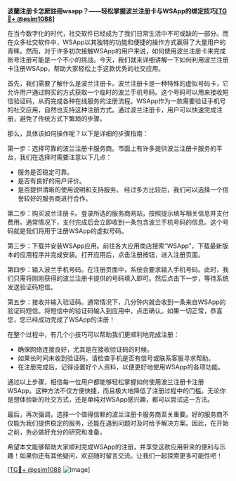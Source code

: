 **波蘭注册卡怎麽註冊wsapp？——轻松掌握波兰注册卡与WSApp的绑定技巧[[TG💪+ @esim1088](https://t.me/s/esim1088)]**

在当今数字化的时代，社交软件已经成为了我们日常生活中不可或缺的一部分。而在众多社交软件中，WSApp以其独特的功能和便捷的操作方式赢得了大量用户的青睐。然而，对于许多初次接触WSApp的用户来说，如何使用波兰注册卡来完成账号注册可能是一个不小的挑战。今天，我们就来详细讲解一下如何利用波兰注册卡注册WSApp，帮助大家轻松上手这款优秀的社交应用。

首先，我们需要了解什么是波兰注册卡。波兰注册卡是一种特殊的虚拟号码卡，它允许用户通过购买的方式获取一个临时的波兰手机号码。这个号码可以用来接收短信验证码，从而完成各种在线服务的注册流程。WSApp作为一款需要验证手机号的社交应用，自然也支持这种注册方式。通过波兰注册卡，用户可以快速完成注册，避免了传统方式下繁琐的步骤。

那么，具体该如何操作呢？以下是详细的步骤指南：

第一步：选择可靠的波兰注册卡服务商。市面上有许多提供波兰注册卡服务的平台，我们在选择时需要注意以下几点：
- 服务是否稳定可靠。
- 是否有良好的用户评价。
- 是否提供清晰的使用说明和支持服务。
经过多方比较后，我们可以选择一个信誉较好的服务商进行合作。

第二步：购买波兰注册卡。登录所选的服务商网站，按照提示填写相关信息并支付费用。通常情况下，支付完成后会立即收到一条包含波兰手机号码的信息。这个号码就是我们将用于注册WSApp的虚拟号码。

第三步：下载并安装WSApp应用。前往各大应用商店搜索“WSApp”，下载最新版本的应用程序并完成安装。打开应用后，点击注册按钮，进入注册页面。

第四步：输入波兰手机号码。在注册页面中，系统会要求输入手机号码。此时，我们只需将刚刚获得的波兰注册卡提供的号码填入即可。然后点击下一步，等待系统发送验证码短信。

第五步：接收并输入验证码。通常情况下，几分钟内就会收到一条来自WSApp的验证码短信。将短信中的验证码输入到应用中，点击确认。如果一切正常，恭喜您，您已经成功完成了WSApp的注册！

在整个过程中，有几个小技巧可以帮助我们更顺利地完成注册：
- 确保网络连接良好，尤其是在接收验证码的时候。
- 如果长时间未收到验证码，请检查手机是否有信号或联系客服寻求帮助。
- 在注册完成后，记得设置好个人资料，以便更好地使用WSApp的各项功能。

通过以上步骤，相信每一位用户都能够轻松掌握如何使用波兰注册卡注册WSApp。这种方法不仅方便快捷，而且极大地降低了注册过程中的门槛。无论你是想体验新的社交方式，还是单纯对WSApp感兴趣，都可以尝试这一方法。

最后，再次强调，选择一个值得信赖的波兰注册卡服务商至关重要。好的服务商不仅能为我们提供稳定的服务，还能在遇到问题时及时给予解决方案。因此，在开始之前，务必做好充分的研究和准备。

希望本文能够帮助大家顺利完成WSApp的注册，并享受这款应用带来的便利与乐趣！如果你还有其他疑问，欢迎随时留言交流。让我们一起探索更多可能性吧！

[[TG💪+ @esim1088](https://t.me/s/esim1088) ![Image](https://i.postimg.cc/4NQfJmqS/Snipaste-2025-05-13-00-14-12.png)]